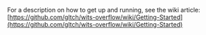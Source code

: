 For a description on how to get up and running, see the wiki article:
[https://github.com/gltch/wits-overflow/wiki/Getting-Started](https://github.com/gltch/wits-overflow/wiki/Getting-Started)